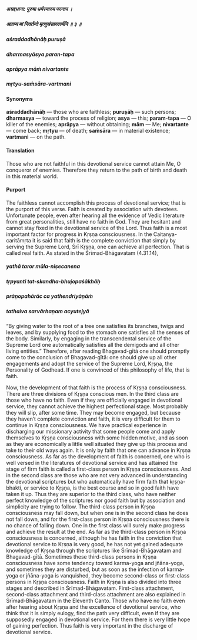 ##### अश्रद्दधाना: पुरुषा धर्मस्यास्य परन्तप ।
##### अप्राप्य मां निवर्तन्ते मृत्युसंसारवर्त्मनि ॥ ३ ॥

##### aśraddadhānāḥ puruṣā
##### dharmasyāsya paran-tapa
##### aprāpya māṁ nivartante
##### mṛtyu-saṁsāra-vartmani

#### Synonyms

**aśraddadhānāḥ** — those who are faithless; **puruṣāḥ** — such persons; **dharmasya** — toward the process of religion; **asya** — this; **param**-**tapa** — O killer of the enemies; **aprāpya** — without obtaining; **mām** — Me; **nivartante** — come back; **mṛtyu** — of death; **saṁsāra** — in material existence; **vartmani** — on the path.

#### Translation

Those who are not faithful in this devotional service cannot attain Me, O conqueror of enemies. Therefore they return to the path of birth and death in this material world.

#### Purport

The faithless cannot accomplish this process of devotional service; that is the purport of this verse. Faith is created by association with devotees. Unfortunate people, even after hearing all the evidence of Vedic literature from great personalities, still have no faith in God. They are hesitant and cannot stay fixed in the devotional service of the Lord. Thus faith is a most important factor for progress in Kṛṣṇa consciousness. In the Caitanya-caritāmṛta it is said that faith is the complete conviction that simply by serving the Supreme Lord, Śrī Kṛṣṇa, one can achieve all perfection. That is called real faith. As stated in the Śrīmad-Bhāgavatam (4.31.14),

##### yathā taror mūla-niṣecanena
##### tṛpyanti tat-skandha-bhujopaśākhāḥ
##### prāṇopahārāc ca yathendriyāṇāṁ
##### tathaiva sarvārhaṇam acyutejyā

“By giving water to the root of a tree one satisfies its branches, twigs and leaves, and by supplying food to the stomach one satisfies all the senses of the body. Similarly, by engaging in the transcendental service of the Supreme Lord one automatically satisfies all the demigods and all other living entities.” Therefore, after reading Bhagavad-gītā one should promptly come to the conclusion of Bhagavad-gītā: one should give up all other engagements and adopt the service of the Supreme Lord, Kṛṣṇa, the Personality of Godhead. If one is convinced of this philosophy of life, that is faith.

Now, the development of that faith is the process of Kṛṣṇa consciousness. There are three divisions of Kṛṣṇa conscious men. In the third class are those who have no faith. Even if they are officially engaged in devotional service, they cannot achieve the highest perfectional stage. Most probably they will slip, after some time. They may become engaged, but because they haven’t complete conviction and faith, it is very difficult for them to continue in Kṛṣṇa consciousness. We have practical experience in discharging our missionary activity that some people come and apply themselves to Kṛṣṇa consciousness with some hidden motive, and as soon as they are economically a little well situated they give up this process and take to their old ways again. It is only by faith that one can advance in Kṛṣṇa consciousness. As far as the development of faith is concerned, one who is well versed in the literatures of devotional service and has attained the stage of firm faith is called a first-class person in Kṛṣṇa consciousness. And in the second class are those who are not very advanced in understanding the devotional scriptures but who automatically have firm faith that kṛṣṇa-bhakti, or service to Kṛṣṇa, is the best course and so in good faith have taken it up. Thus they are superior to the third class, who have neither perfect knowledge of the scriptures nor good faith but by association and simplicity are trying to follow. The third-class person in Kṛṣṇa consciousness may fall down, but when one is in the second class he does not fall down, and for the first-class person in Kṛṣṇa consciousness there is no chance of falling down. One in the first class will surely make progress and achieve the result at the end. As far as the third-class person in Kṛṣṇa consciousness is concerned, although he has faith in the conviction that devotional service to Kṛṣṇa is very good, he has not yet gained adequate knowledge of Kṛṣṇa through the scriptures like Śrīmad-Bhāgavatam and Bhagavad-gītā. Sometimes these third-class persons in Kṛṣṇa consciousness have some tendency toward karma-yoga and jñāna-yoga, and sometimes they are disturbed, but as soon as the infection of karma-yoga or jñāna-yoga is vanquished, they become second-class or first-class persons in Kṛṣṇa consciousness. Faith in Kṛṣṇa is also divided into three stages and described in Śrīmad-Bhāgavatam. First-class attachment, second-class attachment and third-class attachment are also explained in Śrīmad-Bhāgavatam in the Eleventh Canto. Those who have no faith even after hearing about Kṛṣṇa and the excellence of devotional service, who think that it is simply eulogy, find the path very difficult, even if they are supposedly engaged in devotional service. For them there is very little hope of gaining perfection. Thus faith is very important in the discharge of devotional service.